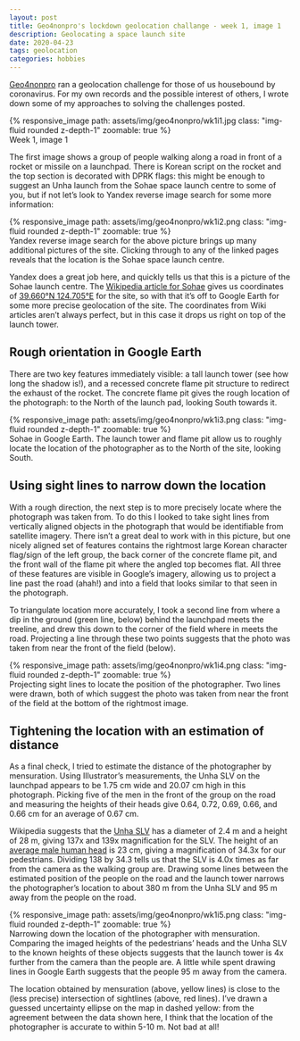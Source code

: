 ```yaml
---
layout: post
title: Geo4nonpro's lockdown geolocation challange - week 1, image 1
description: Geolocating a space launch site
date: 2020-04-23
tags: geolocation
categories: hobbies
---
```


[Geo4nonpro](https://nonproliferation.org/geo4nonpro-project/) ran a geolocation challenge for those of us housebound by coronavirus. For my own records and the possible interest of others, I wrote down some of my approaches to solving the challenges posted. 

<div class="row mt-3">
    <div class="col-sm mt-3 mt-md-0">
        {% responsive_image path: assets/img/geo4nonpro/wk1i1.jpg class: "img-fluid rounded z-depth-1" zoomable: true %}
    </div>
</div>
<div class="caption">
    Week 1, image 1
</div>

The first image shows a group of people walking along a road in front of a rocket or missile on a launchpad. There is Korean script on the rocket and the top section is decorated with DPRK flags: this might be enough to suggest an Unha launch from the Sohae space launch centre to some of you, but if not let’s look to Yandex reverse image search for some more information:

<div class="row mt-3">
    <div class="col-sm mt-3 mt-md-0">
        {% responsive_image path: assets/img/geo4nonpro/wk1i2.png class: "img-fluid rounded z-depth-1" zoomable: true %}
    </div>
</div>
<div class="caption">
    Yandex reverse image search for the above picture brings up many additional pictures of the site. Clicking through to any of the linked pages reveals that the location is the Sohae space launch centre.
</div>

Yandex does a great job here, and quickly tells us that this is a picture of the Sohae launch centre. The [Wikipedia article for Sohae](https://en.wikipedia.org/wiki/Sohae_Satellite_Launching_Station) gives us coordinates of [39.660°N 124.705°E](https://tools.wmflabs.org/geohack/geohack.php?pagename=Sohae_Satellite_Launching_Station&params=39.66_N_124.705_E_type:landmark) for the site, so with that it’s off to Google Earth for some more precise geolocation of the site. The coordinates from Wiki articles aren’t always perfect, but in this case it drops us right on top of the launch tower.

## Rough orientation in Google Earth

There are two key features immediately visible: a tall launch tower (see how long the shadow is!), and a recessed concrete flame pit structure to redirect the exhaust of the rocket. The concrete flame pit gives the rough location of the photograph: to the North of the launch pad, looking South towards it.

<div class="row mt-3">
    <div class="col-sm mt-3 mt-md-0">
        {% responsive_image path: assets/img/geo4nonpro/wk1i3.png class: "img-fluid rounded z-depth-1" zoomable: true %}
    </div>
</div>
<div class="caption">
    Sohae in Google Earth. The launch tower and flame pit allow us to roughly locate the location of the photographer as to the North of the site, looking South.
</div>

## Using sight lines to narrow down the location

With a rough direction, the next step is to more precisely locate where the photograph was taken from. To do this I looked to take sight lines from vertically aligned objects in the photograph that would be identifiable from satellite imagery. There isn’t a great deal to work with in this picture, but one nicely aligned set of features contains the rightmost large Korean character flag/sign of the left group, the back corner of the concrete flame pit, and the front wall of the flame pit where the angled top becomes flat. All three of these features are visible in Google’s imagery, allowing us to project a line past the road (ahah!) and into a field that looks similar to that seen in the photograph.

To triangulate location more accurately, I took a second line from where a dip in the ground (green line, below) behind the launchpad meets the treeline, and drew this down to the corner of the field where in meets the road. Projecting a line through these two points suggests that the photo was taken from near the front of the field (below).

<div class="row mt-3">
    <div class="col-sm mt-3 mt-md-0">
        {% responsive_image path: assets/img/geo4nonpro/wk1i4.png class: "img-fluid rounded z-depth-1" zoomable: true %}
    </div>
</div>
<div class="caption">
    Projecting sight lines to locate the position of the photographer. Two lines were drawn, both of which suggest the photo was taken from near the front of the field at the bottom of the rightmost image.
</div>

## Tightening the location with an estimation of distance

As a final check, I tried to estimate the distance of the photographer by mensuration. Using Illustrator’s measurements, the Unha SLV on the launchpad appears to be 1.75 cm wide and 20.07 cm high in this photograph. Picking five of the men in the front of the group on the road and measuring the heights of their heads give 0.64, 0.72, 0.69, 0.66, and 0.66 cm for an average of 0.67 cm.

Wikipedia suggests that the [Unha SLV](https://en.wikipedia.org/wiki/Unha) has a diameter of 2.4 m and a height of 28 m, giving 137x and 139x magnification for the SLV. The height of an [average male human head](https://en.wikipedia.org/wiki/Human_head) is 23 cm, giving a magnification of 34.3x for our pedestrians. Dividing 138 by 34.3 tells us that the SLV is 4.0x times as far from the camera as the walking group are. Drawing some lines between the estimated position of the people on the road and the launch tower narrows the photographer’s location to about 380 m from the Unha SLV and 95 m away from the people on the road.

<div class="row mt-3">
    <div class="col-sm mt-3 mt-md-0">
        {% responsive_image path: assets/img/geo4nonpro/wk1i5.png class: "img-fluid rounded z-depth-1" zoomable: true %}
    </div>
</div>
<div class="caption">
    Narrowing down the location of the photographer with mensuration. Comparing the imaged heights of the pedestrians’ heads and the Unha SLV to the known heights of these objects suggests that the launch tower is 4x further from the camera than the people are. A little while spent drawing lines in Google Earth suggests that the people 95 m away from the camera.
</div>

The location obtained by mensuration (above, yellow lines) is close to the (less precise) intersection of sightlines (above, red lines). I’ve drawn a guessed uncertainty ellipse on the map in dashed yellow: from the agreement between the data shown here, I think that the location of the photographer is accurate to within 5-10 m. Not bad at all!
